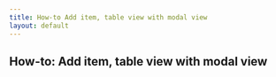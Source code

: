 ```yaml
---
title: How-to Add item, table view with modal view
layout: default
---
```


## How-to: Add item, table view with modal view


<br>
